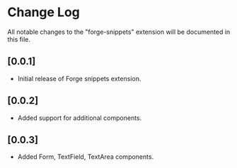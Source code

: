 # Change Log

All notable changes to the "forge-snippets" extension will be documented in this file.

## [0.0.1]

- Initial release of Forge snippets extension.

## [0.0.2]

- Added support for additional components.

## [0.0.3]

- Added Form, TextField, TextArea components.

